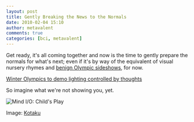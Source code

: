 ```yaml
---
layout: post
title: Gently Breaking the News to the Normals
date: 2010-02-04 15:10
author: metavalent
comments: true
categories: [bci, metavalent]
---
```

Get ready, it's all coming together and now is the time to gently prepare the normals for what's next; even if it's by way of the equivalent of visual nursery rhymes and <a href="http://edition.cnn.com/2010/TECH/02/04/wired.olympics.mind.control.lights/index.html?hpt=T2">benign Olympic sideshows</a>, for now.

<a href="http://edition.cnn.com/2010/TECH/02/04/wired.olympics.mind.control.lights/index.html?hpt=T2">Winter Olympics to demo lighting controlled by thoughts</a>

So imagine what we're not showing you, yet.

<img src="http://metavalent.com/assets/images/mindcontrol.sega.jpg" alt="Mind I/O: Child's Play" />

Image: <a href="http://kotaku.com/332784/sega-totally-into-brains">Kotaku</a>
